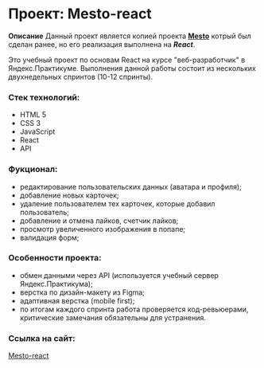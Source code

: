 # **Проект: Mesto-react**


**Описание**
Данный проект является копией проекта **[Mesto](https://andreysukhov52.github.io/mesto/)** котрый был сделан ранее, но его реализация выполнена на ***React***.

Это учебный проект по основам React на курсе "веб-разработчик" в Яндекс.Практикуме. Выполнения данной работы состоит из нескольких двухнедельных спринтов (10-12 спринты).

### Стек технологий:
* HTML 5
* CSS 3
* JavaScript
* React
* API

### Фукционал:
* редактирование пользовательских данных (аватара и профиля);
* добавление новых карточек;
* удаление пользователем тех карточек, которые добавил пользователь;
* добавление и отмена лайков, счетчик лайков;
* просмотр увеличенного изображения в попапе;
* валидация форм;

### Особенности проекта:
* обмен данными через API (используется учебный сервер Яндекс.Практикума);
* верстка по дизайн-макету из Figma;
* адаптивная верстка (mobile first);
* по итогам каждого спринта работа проверяется код-ревьюерами, критические замечания обязательны для устранения.

### Ссылка на сайт:
[Mesto-react](https://github.io/AndreySukhov52/mesto-react/)
